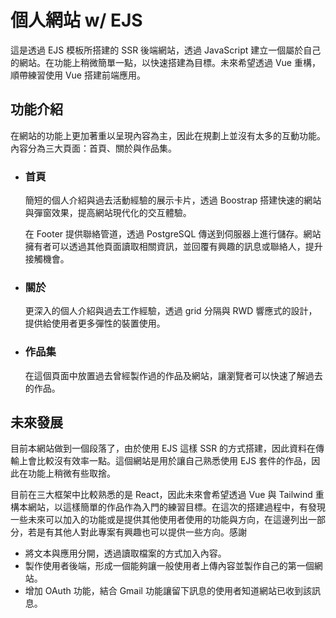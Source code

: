# 個人網站 w/ EJS

這是透過 EJS 模板所搭建的 SSR 後端網站，透過 JavaScript 建立一個屬於自己的網站。在功能上稍微簡單一點，以快速搭建為目標。未來希望透過 Vue 重構，順帶練習使用 Vue 搭建前端應用。

## 功能介紹

在網站的功能上更加著重以呈現內容為主，因此在規劃上並沒有太多的互動功能。內容分為三大頁面：首頁、關於與作品集。

- ### 首頁

  簡短的個人介紹與過去活動經驗的展示卡片，透過 Boostrap 搭建快速的網站與彈窗效果，提高網站現代化的交互體驗。

  在 Footer 提供聯絡管道，透過 PostgreSQL 傳送到伺服器上進行儲存。網站擁有者可以透過其他頁面讀取相關資訊，並回覆有興趣的訊息或聯絡人，提升接觸機會。

- ### 關於
  更深入的個人介紹與過去工作經驗，透過 grid 分隔與 RWD 響應式的設計，提供給使用者更多彈性的裝置使用。
- ### 作品集
  在這個頁面中放置過去曾經製作過的作品及網站，讓瀏覽者可以快速了解過去的作品。

## 未來發展

目前本網站做到一個段落了，由於使用 EJS 這樣 SSR 的方式搭建，因此資料在傳輸上會比較沒有效率一點。這個網站是用於讓自己熟悉使用 EJS 套件的作品，因此在功能上稍微有些取捨。

目前在三大框架中比較熟悉的是 React，因此未來會希望透過 Vue 與 Tailwind 重構本網站，以這樣簡單的作品作為入門的練習目標。在這次的搭建過程中，有發現一些未來可以加入的功能或是提供其他使用者使用的功能與方向，在這邊列出一部分，若是有其他人對此專案有興趣也可以提供一些方向。感謝

- 將文本與應用分開，透過讀取檔案的方式加入內容。
- 製作使用者後端，形成一個能夠讓一般使用者上傳內容並製作自己的第一個網站。
- 增加 OAuth 功能，結合 Gmail 功能讓留下訊息的使用者知道網站已收到該訊息。
